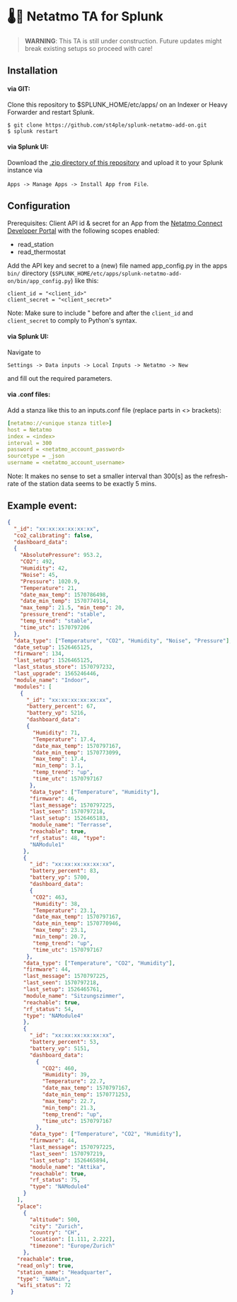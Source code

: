 # :thermometer::electric_plug: Netatmo TA for Splunk
> **WARNING**: This TA is still under construction. Future updates might break existing setups so proceed with care! 

## Installation
#### via GIT:
Clone this repository to $SPLUNK_HOME/etc/apps/ on an Indexer or Heavy Forwarder and restart Splunk.

````
$ git clone https://github.com/st4ple/splunk-netatmo-add-on.git
$ splunk restart
````

#### via Splunk UI:

Download the [.zip directory of this repository](https://github.com/st4ple/splunk-netatmo-add-on/archive/master.zip) and upload it to your Splunk instance via 

`Apps -> Manage Apps -> Install App from File`.


## Configuration 

Prerequisites: Client API id & secret for an App from the [Netatmo Connect Developer Portal](https://dev.netatmo.com/) with the following scopes enabled:

* read_station
* read_thermostat

Add the API key and secret to a (new) file named app_config.py in the apps `bin/` directory (`$SPLUNK_HOME/etc/apps/splunk-netatmo-add-on/bin/app_config.py`) like this:

```
client_id = "<client_id>"
client_secret = "<client_secret>"
````
Note: Make sure to include \" before and after the `client_id` and `client_secret` to comply to Python's syntax.
#### via Splunk UI:

Navigate to 

`Settings -> Data inputs -> Local Inputs -> Netatmo -> New` 

and fill out the required parameters.

#### via .conf files:

Add a stanza like this to an inputs.conf file (replace parts in <> brackets):

```YAML
[netatmo://<unique stanza title>]
host = Netatmo
index = <index>
interval = 300               
password = <netatmo_account_password>
sourcetype = _json
username = <netatmo_account_username>
```
Note: It makes no sense to set a smaller interval than 300\[s\] as the refresh-rate of the station data seems to be exactly 5 mins. 
 
## Example event:
```json
{
  "_id": "xx:xx:xx:xx:xx:xx", 
  "co2_calibrating": false, 
  "dashboard_data": 
  {
    "AbsolutePressure": 953.2, 
    "CO2": 492, 
    "Humidity": 42, 
    "Noise": 45,
    "Pressure": 1020.9, 
    "Temperature": 21, 
    "date_max_temp": 1570786498, 
    "date_min_temp": 1570774914, 
    "max_temp": 21.5, "min_temp": 20, 
    "pressure_trend": "stable", 
    "temp_trend": "stable", 
    "time_utc": 1570797206
  }, 
  "data_type": ["Temperature", "CO2", "Humidity", "Noise", "Pressure"], 
  "date_setup": 1526465125, 
  "firmware": 134, 
  "last_setup": 1526465125, 
  "last_status_store": 1570797232, 
  "last_upgrade": 1565246446, 
  "module_name": "Indoor", 
  "modules": [
    {
      "_id": "xx:xx:xx:xx:xx:xx", 
      "battery_percent": 67, 
      "battery_vp": 5216, 
      "dashboard_data": 
      {
        "Humidity": 71, 
        "Temperature": 17.4, 
        "date_max_temp": 1570797167, 
        "date_min_temp": 1570773099, 
        "max_temp": 17.4, 
        "min_temp": 3.1, 
        "temp_trend": "up", 
        "time_utc": 1570797167
       }, 
       "data_type": ["Temperature", "Humidity"], 
       "firmware": 46, 
       "last_message": 1570797225, 
       "last_seen": 1570797218, 
       "last_setup": 1526465183, 
       "module_name": "Terrasse", 
       "reachable": true, 
       "rf_status": 48, "type": 
       "NAModule1"
     }, 
     {
       "_id": "xx:xx:xx:xx:xx:xx",        
       "battery_percent": 83, 
       "battery_vp": 5700, 
       "dashboard_data": 
       {
        "CO2": 463, 
        "Humidity": 38, 
        "Temperature": 23.1, 
        "date_max_temp": 1570797167, 
        "date_min_temp": 1570770946, 
        "max_temp": 23.1, 
        "min_temp": 20.7, 
        "temp_trend": "up", 
        "time_utc": 1570797167
      }, 
     "data_type": ["Temperature", "CO2", "Humidity"], 
     "firmware": 44, 
     "last_message": 1570797225, 
     "last_seen": 1570797218, 
     "last_setup": 1526465761, 
     "module_name": "Sitzungszimmer", 
     "reachable": true, 
     "rf_status": 54, 
     "type": "NAModule4"
     },
     {
       "_id": "xx:xx:xx:xx:xx:xx", 
       "battery_percent": 53, 
       "battery_vp": 5151, 
       "dashboard_data": 
         {
           "CO2": 460, 
           "Humidity": 39, 
           "Temperature": 22.7, 
           "date_max_temp": 1570797167, 
           "date_min_temp": 1570771253, 
           "max_temp": 22.7, 
           "min_temp": 21.3, 
           "temp_trend": "up", 
           "time_utc": 1570797167
         }, 
       "data_type": ["Temperature", "CO2", "Humidity"], 
       "firmware": 44, 
       "last_message": 1570797225, 
       "last_seen": 1570797219, 
       "last_setup": 1526465894, 
       "module_name": "Attika", 
       "reachable": true, 
       "rf_status": 75, 
       "type": "NAModule4"
     }
   ], 
   "place":
     {
       "altitude": 500, 
       "city": "Zurich", 
       "country": "CH", 
       "location": [1.111, 2.222], 
       "timezone": "Europe/Zurich"
     }, 
   "reachable": true, 
   "read_only": true, 
   "station_name": "Headquarter", 
   "type": "NAMain", 
   "wifi_status": 72
 }
```
